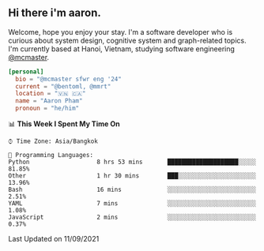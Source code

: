 <h2><b>Hi there i'm aaron. </b></h2>

Welcome, hope you enjoy your stay. I'm a software developer who is curious about system design, cognitive system and graph-related topics. I'm currently based at Hanoi, Vietnam, studying software engineering [@mcmaster](https://www.mcmaster.ca/).

```toml
[personal]
  bio = "@mcmaster sfwr eng '24"
  current = "@bentoml, @mmrt"
  location = "🇻🇳 🇨🇦"
  name = "Aaron Pham"
  pronoun = "he/him"
```
<!--<img src="https://github-readme-stats.vercel.app/api?username=aarnphm&show_icons=true&count_private=true&theme=dark" height="170"/>-->
<!--<img src="https://github-readme-stats.vercel.app/api/top-langs/?username=aarnphm&layout=compact&hide=css&theme=dark" height="170" />-->

<!--START_SECTION:waka-->
📊 **This Week I Spent My Time On** 

```text
⌚︎ Time Zone: Asia/Bangkok

💬 Programming Languages: 
Python                   8 hrs 53 mins       ████████████████████░░░░░   81.85% 
Other                    1 hr 30 mins        ███░░░░░░░░░░░░░░░░░░░░░░   13.96% 
Bash                     16 mins             ░░░░░░░░░░░░░░░░░░░░░░░░░   2.51% 
YAML                     7 mins              ░░░░░░░░░░░░░░░░░░░░░░░░░   1.08% 
JavaScript               2 mins              ░░░░░░░░░░░░░░░░░░░░░░░░░   0.37%

```


 Last Updated on 11/09/2021
<!--END_SECTION:waka-->
